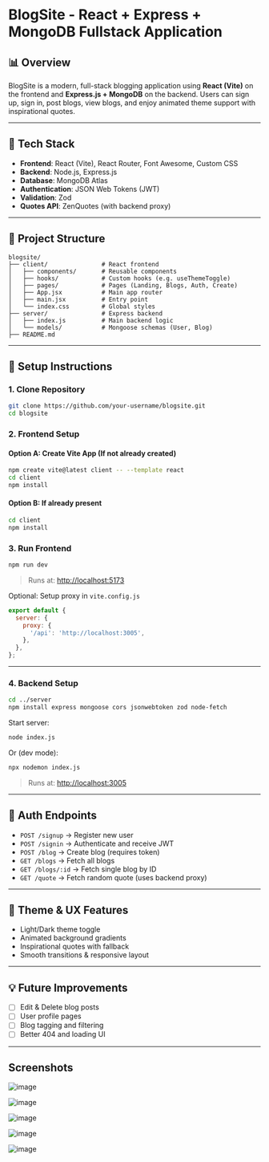 # BlogSite - React + Express + MongoDB Fullstack Application

## 📊 Overview

BlogSite is a modern, full-stack blogging application using **React (Vite)** on the frontend and **Express.js + MongoDB** on the backend. Users can sign up, sign in, post blogs, view blogs, and enjoy animated theme support with inspirational quotes.

---

## 🔧 Tech Stack

* **Frontend**: React (Vite), React Router, Font Awesome, Custom CSS
* **Backend**: Node.js, Express.js
* **Database**: MongoDB Atlas
* **Authentication**: JSON Web Tokens (JWT)
* **Validation**: Zod
* **Quotes API**: ZenQuotes (with backend proxy)

---

## 📁 Project Structure

```
blogsite/
├── client/               # React frontend
│   ├── components/       # Reusable components
│   ├── hooks/            # Custom hooks (e.g. useThemeToggle)
│   ├── pages/            # Pages (Landing, Blogs, Auth, Create)
│   ├── App.jsx           # Main app router
│   ├── main.jsx          # Entry point
│   └── index.css         # Global styles
├── server/               # Express backend
│   ├── index.js          # Main backend logic
│   └── models/           # Mongoose schemas (User, Blog)
├── README.md
```

---

## 🚀 Setup Instructions

### 1. Clone Repository

```bash
git clone https://github.com/your-username/blogsite.git
cd blogsite
```

### 2. Frontend Setup

#### Option A: Create Vite App (If not already created)

```bash
npm create vite@latest client -- --template react
cd client
npm install
```

#### Option B: If already present

```bash
cd client
npm install
```

### 3. Run Frontend

```bash
npm run dev
```

> Runs at: [http://localhost:5173](http://localhost:5173)

Optional: Setup proxy in `vite.config.js`

```js
export default {
  server: {
    proxy: {
      '/api': 'http://localhost:3005',
    },
  },
};
```

---

### 4. Backend Setup

```bash
cd ../server
npm install express mongoose cors jsonwebtoken zod node-fetch
```

Start server:

```bash
node index.js
```

Or (dev mode):

```bash
npx nodemon index.js
```

> Runs at: [http://localhost:3005](http://localhost:3005)

---

## 🔐 Auth Endpoints

* `POST /signup` → Register new user
* `POST /signin` → Authenticate and receive JWT
* `POST /blog` → Create blog (requires token)
* `GET /blogs` → Fetch all blogs
* `GET /blogs/:id` → Fetch single blog by ID
* `GET /quote` → Fetch random quote (uses backend proxy)

---

## 🔄 Theme & UX Features

* Light/Dark theme toggle
* Animated background gradients
* Inspirational quotes with fallback
* Smooth transitions & responsive layout

---

## 💡 Future Improvements

* [ ] Edit & Delete blog posts
* [ ] User profile pages
* [ ] Blog tagging and filtering
* [ ] Better 404 and loading UI

---

## Screenshots

![image](https://github.com/user-attachments/assets/cdb1ecf2-10d6-41b3-aec9-d3c933c80dcb)

![image](https://github.com/user-attachments/assets/777213fd-1b0c-47f4-9100-2b626081329c)

![image](https://github.com/user-attachments/assets/98c090da-194a-474c-96b1-b66a74cff299)

![image](https://github.com/user-attachments/assets/5795abb8-ed1c-4762-8319-3e319bf1fa9d)

![image](https://github.com/user-attachments/assets/1d1e1a2f-0c61-4ee9-8f73-8771a46121aa)

